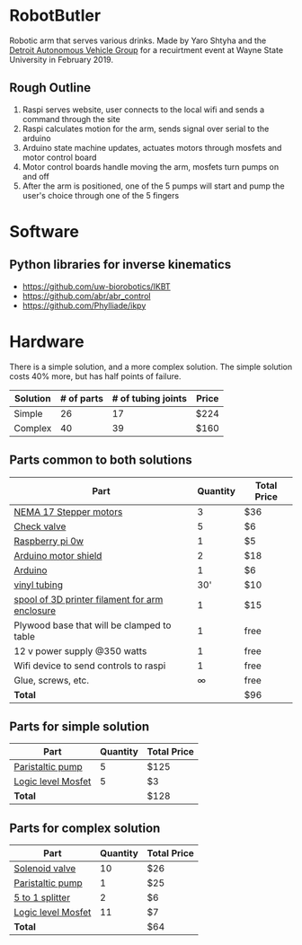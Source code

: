 # RobotButler
Robotic arm that serves various drinks. Made by Yaro Shtyha and the [Detroit Autonomous Vehicle Group](https://davg.tech/) for a recuirtment event at Wayne State University in February 2019.

## Rough Outline
1. Raspi serves website, user connects to the local wifi and sends a command through the site
2. Raspi calculates motion for the arm, sends signal over serial to the arduino
3. Arduino state machine updates, actuates motors through mosfets and motor control board
4. Motor control boards handle moving the arm, mosfets turn pumps on and off
5. After the arm is positioned, one of the 5 pumps will start and pump the user's choice through one of the 5 fingers

# Software

## Python libraries for inverse kinematics
- https://github.com/uw-biorobotics/IKBT
- https://github.com/abr/abr_control
- https://github.com/Phylliade/ikpy

# Hardware
There is a simple solution, and a more complex solution. The simple solution costs 40% more, but has half points of failure.

| Solution | # of parts | # of tubing joints | Price |
| --- | --- | --- | --- |
| Simple | 26 | 17 | $224 |
| Complex | 40 | 39 | $160 |


## Parts common to both solutions

| Part | Quantity | Total Price |
|-----|-----|-----|
| [NEMA 17 Stepper motors](https://www.ebay.com/itm/Stepper-Motor-Nema-17-SL42STH34-1504A-40mm-1-8A-78Oz-4-Lead-for-3D-Printers/202388518117?hash=item2f1f4bb4e5:g:fBIAAOSwd~Zbj4~G:rk:1:pf:0&LH_BIN=1) | 3 | $36  |
| [Check valve](https://www.usplastic.com/catalog/item.aspx?sku=64048&gclid=EAIaIQobChMI6-PswujD3gIVQ7jACh0_2ASsEAQYASABEgI4Z_D_BwE) | 5 | $6 |
| [Raspberry pi 0w](https://www.microcenter.com/product/486575/zero-w) | 1 | $5 |
| [Arduino motor shield](https://www.amazon.com/Compatible-Arduino-Duemilanove-Atomic-Market/dp/B00TMA4YSS/ref=asc_df_B00TMA4YSS/?tag=hyprod-20&linkCode=df0&hvadid=194019628201&hvpos=1o1&hvnetw=g&hvrand=13664937720553066793&hvpone=&hvptwo=&hvqmt=&hvdev=c&hvdvcmdl=&hvlocint=&hvlocphy=9016967&hvtargid=pla-340551339284&psc=1) | 2 | $18 |
| [Arduino](https://www.ebay.com/itm/UNO-R3-ATmega328P-16MHz-CH340-CH340G-USB-For-Arduino/302936647614?hash=item46886e67be:g:U2AAAOSwqM9b1SGS:rk:39:pf:0) | 1 | $6 |
| [vinyl tubing](https://www.homedepot.com/p/Everbilt-3-8-in-O-D-x-1-4-in-I-D-x-10-ft-PVC-Clear-Vinyl-Tube-702098/207144353) | 30' | $10 |
| [spool of 3D printer filament for arm enclosure](https://www.microcenter.com/product/485641/175mm-white-pla-3d-printer-filament---1kg-spool-(22-lbs)) | 1 | $15 |
| Plywood base that will be clamped to table | 1 | free |
| 12 v power supply @350 watts | 1 | free |
| Wifi device to send controls to raspi |  1  | free |
| Glue, screws, etc. | ∞ | free |
| **Total** |  | $96 |

## Parts for simple solution

| Part | Quantity | Total Price |
|-----|-----|-----|
| [Paristaltic pump](https://www.ebay.com/itm/DC-12-24V-Peristaltic-Pump-Large-Flow-Dosing-Pump-Vacuum-Aquarium-Lab-Analytical/273097535778?hash=item3f95e1b122:m:mUXje-wYDBR0DV0zzfXsCEQ:rk:10:pf:0) | 5 | $125 |
| [Logic level Mosfet](https://www.ebay.com/itm/20Pcs-IRLZ44N-PBF-Power-MOSFET-Logic-Level-N-Channel-0-022OHM-TO-220-IC-Chip-USA/173493492366?hash=item2865049a8e:rk:1:pf:0) | 5 | $3 |
| **Total** |  | $128 |

## Parts for complex solution

| Part | Quantity | Total Price |
|-----|-----|-----|
| [Solenoid valve](https://www.ebay.com/itm/DC12V-Normally-Closed-Type-Electronic-Control-Solenoid-ESHK/223170991184?hash=item33f6071450:g:fIIAAOSw0wtavF1w:rk:14:pf:0&LH_BIN=1&autorefresh=true) | 10 | $26 |
| [Paristaltic pump](https://www.ebay.com/itm/DC-12-24V-Peristaltic-Pump-Large-Flow-Dosing-Pump-Vacuum-Aquarium-Lab-Analytical/273097535778?hash=item3f95e1b122:m:mUXje-wYDBR0DV0zzfXsCEQ:rk:10:pf:0) | 1 | $25 |
| [5 to 1 splitter](https://www.ebay.com/itm/5-Way-Outlet-Metal-Aquarium-Air-Valve-Splitter-with-5mm-Tube-Diameter-YM/172053425098?hash=item280f2eebca:rk:16:pf:0) | 2 | $6 |
| [Logic level Mosfet](https://www.ebay.com/itm/20Pcs-IRLZ44N-PBF-Power-MOSFET-Logic-Level-N-Channel-0-022OHM-TO-220-IC-Chip-USA/173493492366?hash=item2865049a8e:rk:1:pf:0) | 11 | $7 |
| **Total** |  | $64 |
